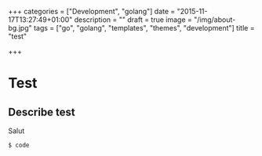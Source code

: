 +++
categories = ["Development", "golang"]
date = "2015-11-17T13:27:49+01:00"
description = ""
draft = true
image = "/img/about-bg.jpg"
tags = ["go", "golang", "templates", "themes", "development"]
title = "test"

+++

# Test

## Describe test

Salut

```
$ code
```

